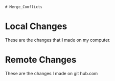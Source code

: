                                                                                                                                                                                                                                                                                                                        # Merge_Conflicts

# Local Changes
These are the changes that I made on my computer.
# Remote Changes

These are the changes I made on git hub.com
